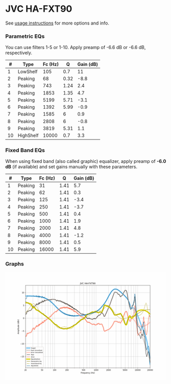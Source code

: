 # JVC HA-FXT90
See [usage instructions](https://github.com/jaakkopasanen/AutoEq#usage) for more options and info.

### Parametric EQs
You can use filters 1-5 or 1-10. Apply preamp of -6.6 dB or -6.6 dB, respectively.

|   # | Type      |   Fc (Hz) |    Q |   Gain (dB) |
|-----|-----------|-----------|------|-------------|
|   1 | LowShelf  |       105 | 0.7  |        11   |
|   2 | Peaking   |        68 | 0.32 |        -8.8 |
|   3 | Peaking   |       743 | 1.24 |         2.4 |
|   4 | Peaking   |      1853 | 1.35 |         4.7 |
|   5 | Peaking   |      5199 | 5.71 |        -3.1 |
|   6 | Peaking   |      1392 | 5.99 |        -0.9 |
|   7 | Peaking   |      1585 | 6    |         0.9 |
|   8 | Peaking   |      2808 | 6    |        -0.8 |
|   9 | Peaking   |      3819 | 5.31 |         1.1 |
|  10 | HighShelf |     10000 | 0.7  |         3.3 |

### Fixed Band EQs
When using fixed band (also called graphic) equalizer, apply preamp of **-6.0 dB** (if available) and set gains manually with these parameters.

|   # | Type    |   Fc (Hz) |    Q |   Gain (dB) |
|-----|---------|-----------|------|-------------|
|   1 | Peaking |        31 | 1.41 |         5.7 |
|   2 | Peaking |        62 | 1.41 |         0.3 |
|   3 | Peaking |       125 | 1.41 |        -3.4 |
|   4 | Peaking |       250 | 1.41 |        -3.7 |
|   5 | Peaking |       500 | 1.41 |         0.4 |
|   6 | Peaking |      1000 | 1.41 |         1.9 |
|   7 | Peaking |      2000 | 1.41 |         4.8 |
|   8 | Peaking |      4000 | 1.41 |        -1.2 |
|   9 | Peaking |      8000 | 1.41 |         0.5 |
|  10 | Peaking |     16000 | 1.41 |         5.9 |

### Graphs
![](./JVC%20HA-FXT90.png)
